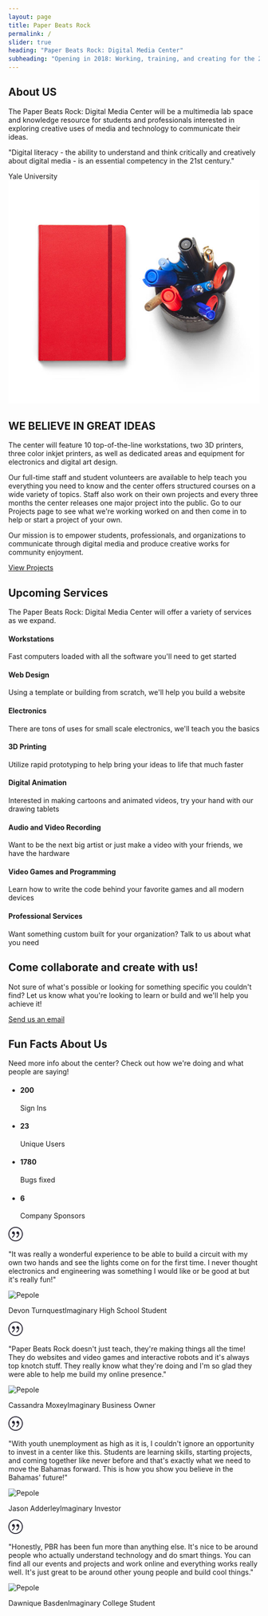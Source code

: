 ```yaml
---
layout: page
title: Paper Beats Rock
permalink: /
slider: true
heading: "Paper Beats Rock: Digital Media Center"
subheading: "Opening in 2018: Working, training, and creating for the 21st century!"
---
```

<!-- About Us Start -->
<section id="intro">
  <div class="container">
    <div class="row">
      <div class="col-md-7 col-sm-12">
        <div class="section-title">
          <h2>About US</h2>
            <p>The Paper Beats Rock: Digital Media Center will be a multimedia lab space and knowledge resource for students and professionals interested in exploring creative uses of media and technology to communicate their ideas.</p>
            <p class="quote">"Digital literacy - the ability to understand and think critically and creatively about digital media - is an essential competency in the 21st century."</p>
            <div class="quotor">Yale University</div>
        </div><!-- section-title close -->
      </div><!-- .col-md-7 close -->
      <div class="col-md-5 col-sm-8">
        <div class="block">
          <img src="img/wrapper-img.png" alt="Img">
        </div>
      </div><!-- .col-md-5 close -->
      </div><!-- row close -->
  </div><!-- container close -->
</section>

<!-- Great Ideas Start -->
<section id="feature">
  <div class="container">
    <div class="row">
      <div class="col-md-6 col-md-offset-6">
        <div class="section-title">
          <h2>WE BELIEVE IN GREAT IDEAS</h2>
          <p>The center will feature 10 top-of-the-line workstations, two 3D printers, three color inkjet printers, as well as dedicated areas and equipment for electronics and digital art design.</p>
          <p>Our full-time staff and student volunteers are available to help teach you everything you need to know and the center offers structured courses on a wide variety of topics. Staff also work on their own projects and every three months the center releases one major project into the public. Go to our Projects page to see what we're working worked on and then come in to help or start a project of your own. </p>
          <p>Our mission is to empower students, professionals, and organizations to communicate through digital media and produce creative works for community enjoyment.</p>
          <a href="#" class="btn btn-view-works">View Projects</a>
        </div><!-- section-title close -->
      </div><!-- .col-md-6 close -->
    </div><!-- row close -->
  </div><!-- container close -->
</section>

<!-- Upcoming Services Start -->
<!-- Description has a 75 character limit -->
<section id="service">
  <div class="container">
      <div class="section-title">
          <h2>Upcoming Services</h2>
          <p>The Paper Beats Rock: Digital Media Center will offer a variety of services as we expand.</p>
      </div><!-- section-title close -->
    <div class="row ">
      <div class="col-sm-6 col-md-3">
        <div class="service-item">
          <i class="icon ion-monitor"></i>
          <h4>Workstations</h4>
          <p>Fast computers loaded with all the software you'll need to get started</p>
        </div>
      </div>
      <div class="col-sm-6 col-md-3">
        <div class="service-item">
          <i class="ion-image"></i>
          <h4>Web Design</h4>
          <p>Using a template or building from scratch, we'll help you build a website</p>
        </div>
      </div>
      <div class="col-sm-6 col-md-3">
        <div class="service-item">
          <i class="ion-flash"></i>
          <h4>Electronics</h4>
          <p>There are tons of uses for small scale electronics, we'll teach you the basics</p>
        </div>
      </div>
      <div class="col-sm-6 col-md-3">
        <div class="service-item">
          <i class="ion-cube"></i>
          <h4>3D Printing</h4>
          <p>Utilize rapid prototyping to help bring your ideas to life that much faster</p>
        </div>
      </div>
      <div class="col-sm-6 col-md-3">
        <div class="service-item">
          <i class="ion-paintbrush"></i>
          <h4>Digital Animation</h4>
          <p>Interested in making cartoons and animated videos, try your hand with our drawing tablets</p>
        </div>
      </div>
      <div class="col-sm-6 col-md-3">
        <div class="service-item">
          <i class="ion-videocamera"></i>
          <h4>Audio and Video Recording</h4>
          <p>Want to be the next big artist or just make a video with your friends, we have the hardware</p>
        </div>
      </div>
      <div class="col-sm-6 col-md-3">
        <div class="service-item">
          <i class="ion-code"></i>
          <h4>Video Games and Programming</h4>
          <p>Learn how to write the code behind your favorite games and all modern devices</p>
        </div>
      </div>
      <div class="col-sm-6 col-md-3">
        <div class="service-item">
          <i class="ion-hammer"></i>
          <h4>Professional Services</h4>
          <p>Want something custom built for your organization? Talk to us about what you need</p>
        </div>
      </div>
    </div><!-- row 2 close -->
  </div><!-- container close -->
</section>

<!-- Call to action Start -->
<section id="call-to-action">
  <div class="container">
    <div class="row">
      <div class="col-md-12">
        <h2>Come collaborate and create with us!</h2>
        <p>Not sure of what's possible or looking for something specific you couldn't find? Let us know what you're looking to learn or build and we'll help you achieve it!</p>
        <a class="btn btn-default btn-call-to-action" href="mailto:moss.theophilus@gmail.com" >Send us an email</a>
      </div><!-- col-md-12 close -->
    </div><!-- row close -->
  </div><!-- container close -->
</section>

<!-- Fun Facts & Testimonial Start -->
<section id="testimonial">
  <div class="container">
    <div class="row">
      <div class="section-title text-center">
        <h2>Fun Facts About Us</h2>
        <p>Need more info about the center? Check out how we're doing and what people are saying!</p>
      </div><!-- section-title close -->
    </div><!-- row 1 close -->
    <div class="row">
      <div class="col-md-6">
        <div class="block">
          <ul class="counter-box clearfix">
            <li>
              <div class="block">
                <i class="ion-person-add"></i>
                <h4 class="counter">200</h4>
                <span>Sign Ins</span>
              </div>
            </li>
            <li>
              <div class="block">
                <i class="ion-person-stalker"></i>
                <h4 class="counter">23</h4>
                <span>Unique Users</span>
              </div>
            </li>
            <li>
              <div class="block">
                <i class="ion-bug"></i>
                <h4 class="counter">1780</h4>
                <span>Bugs fixed</span>
              </div>
            </li>
            <li>
              <div class="block">
                <i class="ion-social-usd"></i>
                <h4 class="counter">6</h4>
                <span>Company Sponsors</span>
              </div>
            </li>
          </ul>
        </div><!-- block close -->
      </div><!-- col-md-6 1 close -->
      <div class="col-md-6">
        <div class="testimonial-carousel">
          <div id="testimonial-slider" class="owl-carousel">
            <div>
              <img src="img/cotation.png" alt="IMG">
              <p>"It was really a wonderful experience to be able to build a circuit with my own two hands and see the lights come on for the first time. I never thought electronics and engineering was something I would like or be good at but it's really fun!"</p>
              <div class="user">
                <img src="{{site.imgurl}}quotor4.jpg" alt="Pepole">
                <p><span>Devon Turnquest</span>Imaginary High School Student</p>
              </div>
            </div>
            <div>
              <img src="img/cotation.png" alt="IMG">
              <p>"Paper Beats Rock doesn't just teach, they're making things all the time! They do websites and video games and interactive robots and it's always top knotch stuff. They really know what they're doing and I'm so glad they were able to help me build my online presence."</p>
              <div class="user">
                <img src="{{site.imgurl}}quotor3.jpeg" alt="Pepole">
                <p><span>Cassandra Moxey</span>Imaginary Business Owner</p>
              </div>
            </div>
            <div>
              <img src="img/cotation.png" alt="IMG">
              <p>"With youth unemployment as high as it is, I couldn't ignore an opportunity to invest in a center like this. Students are learning skills, starting projects, and coming together like never before and that's exactly what we need to move the Bahamas forward. This is how you show you believe in the Bahamas' future!"</p>
              <div class="user">
                <img src="{{site.imgurl}}quotor2.jpg" alt="Pepole">
                <p><span>Jason Adderley</span>Imaginary Investor</p>
              </div>
            </div>
            <div>
              <img src="img/cotation.png" alt="IMG">
              <p>"Honestly, PBR has been fun more than anything else. It's nice to be around people who actually understand technology and do smart things. You can find all our events and projects and work online and everything works really well. It's just great to be around other young people and build cool things."</p>
              <div class="user">
                <img src="{{site.imgurl}}quotor1.jpg" alt="Pepole">
                <p><span>Dawnique Basden</span>Imaginary College Student</p>
              </div>
            </div>
          </div><!-- testimonial slider close -->
        </div><!-- testimonial carosel close -->
      </div><!-- col-md-6 2 close -->
    </div><!-- row 2 close -->
  </div><!-- container close -->
</section>

